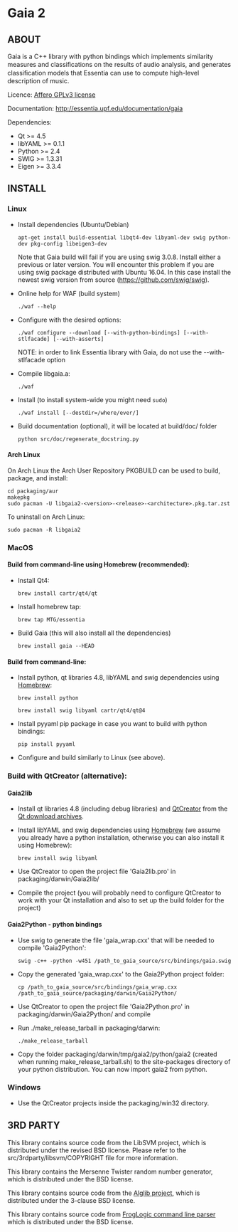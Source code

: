 # Gaia 2

## ABOUT

Gaia is a C++ library with python bindings which implements similarity measures and classiﬁcations on the results of audio analysis, and generates classiﬁcation models that Essentia can use to compute high-level description of music.

Licence: [Affero GPLv3 license](http://www.gnu.org/licenses/agpl.html)

Documentation: http://essentia.upf.edu/documentation/gaia


Dependencies:

  * Qt >= 4.5
  * libYAML >= 0.1.1
  * Python >= 2.4
  * SWIG >= 1.3.31
  * Eigen >= 3.3.4


## INSTALL

### Linux

- Install dependencies (Ubuntu/Debian)

      apt-get install build-essential libqt4-dev libyaml-dev swig python-dev pkg-config libeigen3-dev

   Note that Gaia build will fail if you are using swig 3.0.8. Install either a previous or later version. You will encounter this problem if you are using swig package distributed with Ubuntu 16.04. In this case install the newest swig version from source (https://github.com/swig/swig).

- Online help for WAF (build system)

      ./waf --help

- Configure with the desired options:

      ./waf configure --download [--with-python-bindings] [--with-stlfacade] [--with-asserts]

    NOTE: in order to link Essentia library with Gaia, do not use the --with-stlfacade option

- Compile libgaia.a:

      ./waf

- Install (to install system-wide you might need `sudo`)

      ./waf install [--destdir=/where/ever/]

- Build documentation (optional), it will be located at build/doc/ folder

      python src/doc/regenerate_docstring.py

#### Arch Linux

On Arch Linux the Arch User Repository PKGBUILD can be used to build, package, and install:

```shell
cd packaging/aur
makepkg
sudo pacman -U libgaia2-<version>-<release>-<architecture>.pkg.tar.zst
```

To uninstall on Arch Linux:

```shell
sudo pacman -R libgaia2
```

### MacOS

#### Build from command-line using Homebrew (recommended):
- Install Qt4:

      brew install cartr/qt4/qt

- Install homebrew tap:

      brew tap MTG/essentia


- Build Gaia (this will also install all the dependencies)

      brew install gaia --HEAD

#### Build from command-line:

- Install python, qt libraries 4.8, libYAML and swig dependencies using [Homebrew](http://brew.sh):

      brew install python

      brew install swig libyaml cartr/qt4/qt@4

- Install pyyaml pip package in case you want to build with python bindings:

      pip install pyyaml

- Configure and build similarly to Linux (see above).

### Build with QtCreator (alternative):

#### Gaia2lib

- Install qt libraries 4.8 (including debug libraries) and [QtCreator](https://download.qt.io/archive/qtcreator/4.4/4.4.1/) from the [Qt download archives](https://download.qt.io/archive/qt/4.8/4.8.7/).

- Install libYAML and swig dependencies using [Homebrew](http://brew.sh) (we assume you already have a python installation, otherwise you can also install it using Homebrew):

      brew install swig libyaml

- Use QtCreator to open the project file 'Gaia2lib.pro' in packaging/darwin/Gaia2lib/

- Compile the project (you will probably need to configure QtCreator to work with your Qt installation and also to set up the build folder for the project)

#### Gaia2Python - python bindings

- Use swig to generate the file 'gaia_wrap.cxx' that will be needed to compile 'Gaia2Python':

      swig -c++ -python -w451 /path_to_gaia_source/src/bindings/gaia.swig

- Copy the generated 'gaia_wrap.cxx' to the Gaia2Python project folder:

      cp /path_to_gaia_source/src/bindings/gaia_wrap.cxx /path_to_gaia_source/packaging/darwin/Gaia2Python/

- Use QtCreator to open the project file 'Gaia2Python.pro' in packaging/darwin/Gaia2Python/ and compile

- Run ./make_release_tarball in packaging/darwin:

      ./make_release_tarball

- Copy the folder packaging/darwin/tmp/gaia2/python/gaia2 (created when running make_release_tarball.sh) to the site-packages directory of your python distribution. You can now import gaia2 from python.

### Windows

- Use the QtCreator projects inside the packaging/win32 directory.


## 3RD PARTY

This library contains source code from the LibSVM project, which is distributed under the revised BSD license.
Please refer to the src/3rdparty/libsvm/COPYRIGHT file for more information.

This library contains the Mersenne Twister random number generator, which is distributed under the BSD license.

This library contains source code from the [Alglib project](http://www.alglib.net), which is distributed under the 3-clause BSD license.

This library contains source code from [FrogLogic command line parser](http://www.froglogic.com/pg?id=PublicationsFreeware&category=getopt) which is distributed under the BSD license.

